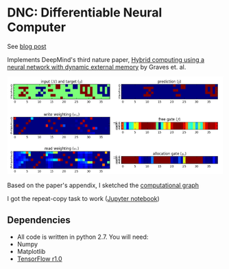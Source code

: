 DNC: Differentiable Neural Computer
=======

See [blog post](https://greydanus.github.io/2017/02/27/differentiable-memory-and-the-brain/)

Implements DeepMind's third nature paper, [Hybrid computing using a neural network with dynamic external memory](http://www.nature.com/nature/journal/v538/n7626/full/nature20101.html) by Graves et. al.

![Repeat copy results](static/repeat_copy_results.png?raw=true)

Based on the paper's appendix, I sketched the [computational graph](https://docs.google.com/drawings/d/1Fc9eOH1wPw0PbBHWkEH39jik7h7HT9BWAE8ZhSr4hJc/edit?usp=sharing)

I got the repeat-copy task to work ([Jupyter notebook](https://nbviewer.jupyter.org/github/greydanus/dnc/blob/master/repeat-copy/repeat-copy-nn.ipynb))

Dependencies
--------
* All code is written in python 2.7. You will need:
 * Numpy
 * Matplotlib
 * [TensorFlow r1.0](https://www.tensorflow.org/api_docs/python/)
